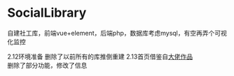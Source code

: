 # SocialLibrary
自建社工库，前端vue+element，后端php，数据库考虑mysql，有空再弄个可视化监控<br>

2.12环境准备  删除了以前所有的库推倒重建
2.13首页借鉴自<a href="https://github.com/dmego/home.github.io">大佬作品</a><br>
删除了部分功能，修改了信息